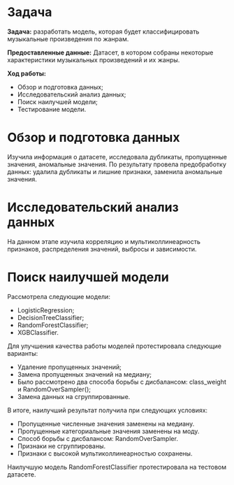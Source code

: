 # Задача
**Задача:** разработать модель, которая будет классифицировать музыкальные произведения по жанрам.

**Предоставленные данные:**
Датасет, в котором собраны некоторые характеристики музыкальных произведений и их жанры.

**Ход работы:**
* Обзор и подготовка данных;
* Исследовательский анализ данных;
* Поиск наилучшей модели;
* Тестирование модели.


# Обзор и подготовка данных
Изучила информация о датасете, исследовала дубликаты, пропущенные значения, аномальные значения. По результату провела предобработку данных: удалила дубликаты и лишние признаки, заменила аномальные значения.

# Исследовательский анализ данных
На данном этапе изучила корреляцию и мультиколлинеарность признаков, распределения значений, выбросы и зависимости.
# Поиск наилучшей модели
Рассмотрела следующие модели:
* LogisticRegression;
* DecisionTreeClassifier;
* RandomForestClassifier;
* XGBClassifier.

Для улучшения качества работы моделей протестировала следующие варианты:
* Удаление пропущенных значений;
* Замена пропущенных значений на медиану;
* Было рассмотрено два способа борьбы с дисбалансом: class_weight и RandomOverSampler();
* Замена данных на сгруппированные.

В итоге, наилучший результат получила при следующих условиях:

* Пропущенные численные значения заменены на медиану.
* Пропущенные категориальные значения заменены на моду.
* Способ борьбы с дисбалансом: RandomOverSampler.
* Признаки не сгруппированы.
* Признаки с высокой мультиколлинеарностью сохранены.
  
 Наилучшую модель RandomForestClassifier протестировала на тестовом датасете.
